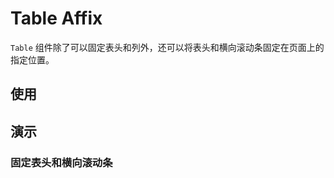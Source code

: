 # Table Affix

`Table` 组件除了可以固定表头和列外，还可以将表头和横向滚动条固定在页面上的指定位置。

## 使用

<!--{include:<import-guide>}-->

## 演示

### 固定表头和横向滚动条

<!--{include:`affix-horizontal-scrollbar.md`}-->
